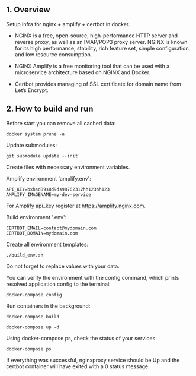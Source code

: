 ## 1. Overview

Setup infra for nginx + amplify + certbot in docker.

* NGINX is a free, open-source, high-performance HTTP server and reverse proxy, as well as an IMAP/POP3 proxy server.
NGINX is known for its high performance, stability, rich feature set, simple configuration, and low resource consumption.

* NGINX Amplify is a free monitoring tool that can be used with a microservice architecture based on NGINX and Docker.

* Certbot provides managing of SSL certificate for domain name from Let’s Encrypt.

## 2. How to build and run

Before start you can remove all cached data:
```
docker system prune -a
```

Update submodules:
```
git submodule update --init
```

Create files with necessary environment variables.

Amplify environment 'amplify.env':
```
API_KEY=bxhsd89s8d9ds98762312hh123hh123
AMPLIFY_IMAGENAME=my-dev-service
```
For Amplify api_key register at https://amplify.nginx.com.

Build environment '.env':
```
CERTBOT_EMAIL=contact@mydomain.com
CERTBOT_DOMAIN=mydomain.com
```

Create all environment templates:
```
./build_env.sh
```

Do not forget to replace values with your data.

You can verify the environment with the config command, which prints resolved application config to the terminal:
```
docker-compose config
```

Run containers in the background:
```
docker-compose build

docker-compose up -d
```
Using docker-compose ps, check the status of your services:
```
docker-compose ps
```
If everything was successful, nginxproxy service should be Up and the certbot container will have exited with a 0 status message




